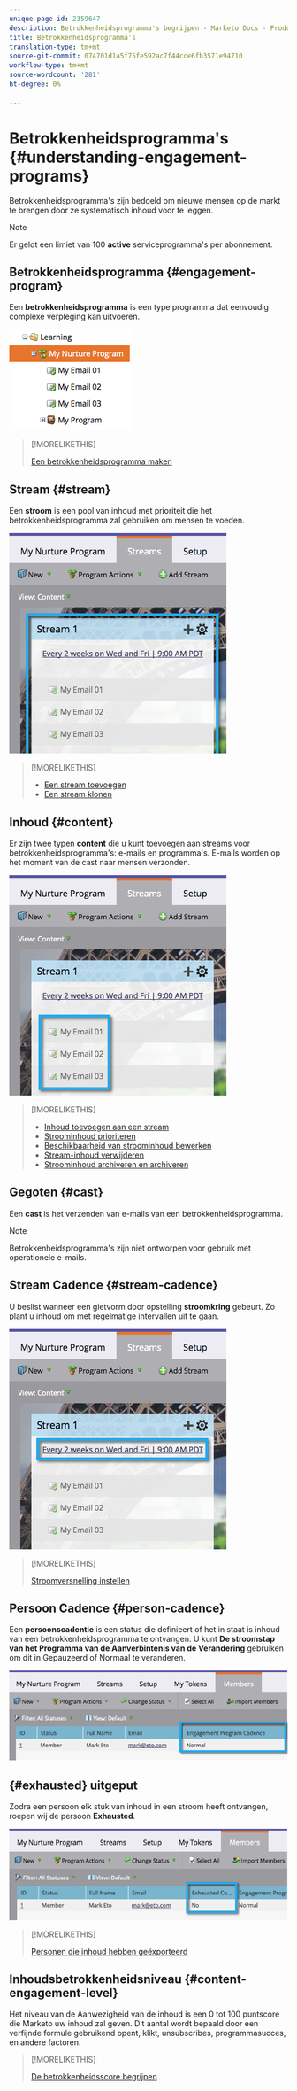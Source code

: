```yaml
---
unique-page-id: 2359647
description: Betrokkenheidsprogramma's begrijpen - Marketo Docs - Productdocumentatie
title: Betrokkenheidsprogramma's
translation-type: tm+mt
source-git-commit: 074701d1a5f75fe592ac7f44cce6fb3571e94710
workflow-type: tm+mt
source-wordcount: '281'
ht-degree: 0%

---
```



# Betrokkenheidsprogramma&#39;s {#understanding-engagement-programs}

Betrokkenheidsprogramma&#39;s zijn bedoeld om nieuwe mensen op de markt te brengen door ze systematisch inhoud voor te leggen.

>[!NOTE]
>
>Er geldt een limiet van 100 **active** serviceprogramma&#39;s per abonnement.

## Betrokkenheidsprogramma {#engagement-program}

Een **betrokkenheidsprogramma** is een type programma dat eenvoudig complexe verpleging kan uitvoeren.

![](assets/image2014-9-15-15-3a24-3a57.png)

>[!MORELIKETHIS]
>
>[Een betrokkenheidsprogramma maken](/help/marketo/product-docs/email-marketing/drip-nurturing/creating-an-engagement-program/create-an-engagement-program.md)

## Stream {#stream}

Een **stroom** is een pool van inhoud met prioriteit die het betrokkenheidsprogramma zal gebruiken om mensen te voeden.

![](assets/image2014-9-15-15-3a25-3a4.png)

>[!MORELIKETHIS]
>
>* [Een stream toevoegen](/help/marketo/product-docs/email-marketing/drip-nurturing/creating-an-engagement-program/add-a-stream.md)
>* [Een stream klonen](/help/marketo/product-docs/email-marketing/drip-nurturing/engagement-program-streams/clone-a-stream.md)


## Inhoud {#content}

Er zijn twee typen **content** die u kunt toevoegen aan streams voor betrokkenheidsprogramma&#39;s: e-mails en programma&#39;s. E-mails worden op het moment van de cast naar mensen verzonden.

![](assets/image2014-9-15-15-3a25-3a18.png)

>[!MORELIKETHIS]
>
>* [Inhoud toevoegen aan een stream](/help/marketo/product-docs/email-marketing/drip-nurturing/creating-an-engagement-program/add-content-to-a-stream.md)
>* [Stroominhoud prioriteren](/help/marketo/product-docs/email-marketing/drip-nurturing/using-stream-content/prioritize-stream-content.md)
>* [Beschikbaarheid van stroominhoud bewerken](/help/marketo/product-docs/email-marketing/drip-nurturing/using-stream-content/edit-availability-of-stream-content.md)
>* [Stream-inhoud verwijderen](/help/marketo/product-docs/email-marketing/drip-nurturing/using-stream-content/remove-stream-content.md)
>* [Stroominhoud archiveren en archiveren](/help/marketo/product-docs/email-marketing/drip-nurturing/using-stream-content/archive-and-unarchive-stream-content.md)


## Gegoten {#cast}

Een **cast** is het verzenden van e-mails van een betrokkenheidsprogramma.

>[!NOTE]
>
>Betrokkenheidsprogramma&#39;s zijn niet ontworpen voor gebruik met operationele e-mails.

## Stream Cadence {#stream-cadence}

U beslist wanneer een gietvorm door opstelling **stroomkring** gebeurt. Zo plant u inhoud om met regelmatige intervallen uit te gaan.

![](assets/image2014-9-15-15-3a25-3a27.png)

>[!MORELIKETHIS]
>
>[Stroomversnelling instellen](/help/marketo/product-docs/email-marketing/drip-nurturing/engagement-program-streams/set-stream-cadence.md)

## Persoon Cadence {#person-cadence}

Een **persoonscadentie** is een status die definieert of het in staat is inhoud van een betrokkenheidsprogramma te ontvangen. U kunt **De stroomstap van het Programma van de Aanverbintenis van de Verandering** gebruiken om dit in Gepauzeerd of Normaal te veranderen.

![](assets/image2014-9-15-15-3a25-3a55.png)

## {#exhausted} uitgeput

Zodra een persoon elk stuk van inhoud in een stroom heeft ontvangen, roepen wij de persoon **Exhausted**.

![](assets/image2014-9-15-15-3a26-3a5.png)

>[!MORELIKETHIS]
>
>[Personen die inhoud hebben geëxporteerd](/help/marketo/product-docs/email-marketing/drip-nurturing/using-engagement-programs/people-who-have-exhausted-content.md)

## Inhoudsbetrokkenheidsniveau {#content-engagement-level}

Het niveau van de Aanwezigheid van de inhoud is een 0 tot 100 puntscore die Marketo uw inhoud zal geven. Dit aantal wordt bepaald door een verfijnde formule gebruikend opent, klikt, unsubscribes, programmasucces, en andere factoren.

>[!MORELIKETHIS]
>
>[De betrokkenheidsscore begrijpen](/help/marketo/product-docs/email-marketing/drip-nurturing/reports-and-notifications/understanding-the-engagement-score.md)
